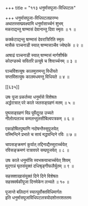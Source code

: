 +++
title = "११३ धनुर्मासपूजा-विधिपटलः"

+++
धनुर्मासपूजा-विधिपटलप्रारम्भः  
अथातस्सम्प्रवक्ष्यामि धनुर्मासार्च्चनं शुभम्  
मकराद्यन्तु षाण्मासं देवानान्तु दिवा स्मृतः ॥ १ ॥


कर्क्कटाद्यन्तु षाण्मासं देवरात्रिरिति स्मृतः  
मासैकं पञ्चनाडी स्यात् षाण्मासञ्चैव ज्येष्ठके ॥ २ ॥


आषाढं पञ्चनाडी स्यात् षाण्मासं मार्गशीर्षके  
कोदण्डस्थे सवितरि प्रत्यूषे च शिवार्च्चनम् ॥ ३ ॥


पञ्चविंशत्युषः कालमुत्तमन्तु विधीयते  
सप्तविंशत्युषः कालमधमन्तु विधियते ॥ ४ ॥



[[६३५]]  

उषः पूजा प्रकर्तव्या धनुर्मासे विशेषतः  
अर्द्धरात्रात् परे काले जलसङ्ग्रहणं मतम् ॥ ५ ॥


पुष्पसङ्ग्रहणं विप्र पूर्वेद्युरह उच्यते  
नीलोत्पलञ्च कमलन्तुलसीबिल्वपत्रकम् ॥ ६ ॥


एकाहोषितपुष्पाणि नदोषन्तैस्सुपूजयेत्  
यस्मिन्दिने प्रभाते च सायं मद्ध्यन्दिने रविः ॥ ७ ॥


चापसङ्क्रमणं कुर्यात् तद्दिनाद्यैस्सुरार्च्चयेत्  
रविसङ्क्रमणं रात्रावपरे सम्प्रपूजयेत् ॥ ८ ॥


उषः काले धनुर्मासि स्वभक्त्याचार्च्चयेत् शिवम्  
मुद्गान्नं घृतसंयुक्तं दधिश्रृङ्गीफलैर्युतम् ॥ ९ ॥


सहस्रशाखासंयुक्तं दिने दिने विशेषतः  
सहस्रवर्षकीपूजा दिनमेकेन लभ्यते ॥ १० ॥


पूजान्ते बलिदानं स्यात्पूर्वोक्तविधिमार्गतः  
इति धनुर्मासपूजाविधिपटलत्रयोदशोत्तरशततमः  

